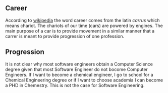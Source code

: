 ## Career

According to [wikipedia](https://en.wikipedia.org/wiki/Career#Etymology) the word career comes from the latin _carrus_ which means chariot. The chariots of our time (cars) are powered by engines. The main purpose of a car is to provide movement in a similar manner that a carrer is meant to provide progression of one profession. 

## Progression

It is not clear why most software engineers obtain a Computer Science degree given that most Software Engineer do not bocome Computer Engineers. If I want to become a chemical engineer, I go to school for a Chemical Engineering degree or if I want to choose academia I can become a PHD in Chemestry. This is not the case for Software Engineering.


